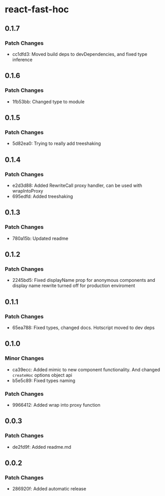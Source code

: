 # react-fast-hoc

## 0.1.7

### Patch Changes

- cc1dfd3: Moved build deps to devDependencies, and fixed type inference

## 0.1.6

### Patch Changes

- 1fb53bb: Changed type to module

## 0.1.5

### Patch Changes

- 5d82ea0: Trying to really add treeshaking

## 0.1.4

### Patch Changes

- e2d3d88: Added RewriteCall proxy handler, can be used with wrapIntoProxy
- 695edfd: Added treeshaking

## 0.1.3

### Patch Changes

- 780a15b: Updated readme

## 0.1.2

### Patch Changes

- 2245bd5: Fixed displayName prop for anonymous components and display name rewrite turned off for production enviroment

## 0.1.1

### Patch Changes

- 65ea788: Fixed types, changed docs. Hotscript moved to dev deps

## 0.1.0

### Minor Changes

- ca39ecc: Added mimic to new component functionality. And changed `createHoc` options object api
- b5e5c89: Fixed types naming

### Patch Changes

- 9966412: Added wrap into proxy function

## 0.0.3

### Patch Changes

- de2fd9f: Added readme.md

## 0.0.2

### Patch Changes

- 286920f: Added automatic release
